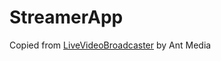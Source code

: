 # StreamerApp
Copied from [LiveVideoBroadcaster](https://github.com/ant-media/LiveVideoBroadcaster/) by Ant Media
